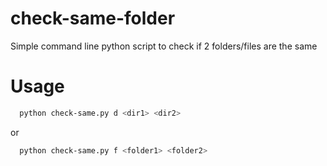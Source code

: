 # check-same-folder
Simple command line python script to check if 2 folders/files are the same

# Usage
```bash
  python check-same.py d <dir1> <dir2>
```
or

```bash
  python check-same.py f <folder1> <folder2>
```
